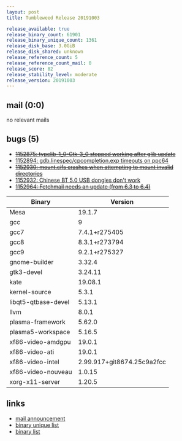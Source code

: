 ```yaml
---
layout: post
title: Tumbleweed Release 20191003

release_available: true
release_binary_count: 61901
release_binary_unique_count: 1361
release_disk_base: 3.0GiB
release_disk_shared: unknown
release_reference_count: 5
release_reference_count_mail: 0
release_score: 82
release_stability_level: moderate
release_version: 20191003
---
```


## mail (0:0)

no relevant mails

## bugs (5)

<!--more-->

- ~~[1152875: typelib-1_0-Gtk-3_0 stopped working after glib update](https://bugzilla.opensuse.org/show_bug.cgi?id=1152875)~~
- [1152894: gdb.linespec/cpcompletion.exp timeouts on ppc64](https://bugzilla.opensuse.org/show_bug.cgi?id=1152894)
- ~~[1152930: mount.cifs crashes when attempting to mount invalid directories](https://bugzilla.opensuse.org/show_bug.cgi?id=1152930)~~
- [1152932: Chinese BT 5.0 USB dongles don't work](https://bugzilla.opensuse.org/show_bug.cgi?id=1152932)
- ~~[1152964: Fetchmail needs an update (from 6.3 to 6.4)](https://bugzilla.opensuse.org/show_bug.cgi?id=1152964)~~

Binary | Version
--- | ---
Mesa | 19.1.7
gcc | 9
gcc7 | 7.4.1+r275405
gcc8 | 8.3.1+r273794
gcc9 | 9.2.1+r275327
gnome-builder | 3.32.4
gtk3-devel | 3.24.11
kate | 19.08.1
kernel-source | 5.3.1
libqt5-qtbase-devel | 5.13.1
llvm | 8.0.1
plasma-framework | 5.62.0
plasma5-workspace | 5.16.5
xf86-video-amdgpu | 19.0.1
xf86-video-ati | 19.0.1
xf86-video-intel | 2.99.917+git8674.25c9a2fcc
xf86-video-nouveau | 1.0.15
xorg-x11-server | 1.20.5

## links

- [mail announcement](https://lists.opensuse.org/opensuse-factory/2019-10/msg00055.html)
- [binary unique list](http://download.opensuse.org/history/20191003/rpm.unique.list)
- [binary list](http://download.opensuse.org/history/20191003/rpm.list)
